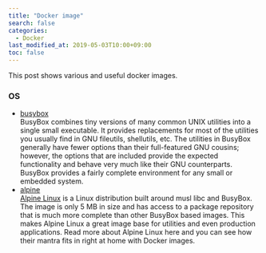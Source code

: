 ```yaml
---
title: "Docker image"
search: false
categories:
  - Docker
last_modified_at: 2019-05-03T10:00+09:00
toc: false
---
```


This post shows various and useful docker images.

### OS
* [busybox](https://hub.docker.com/_/busybox)  
BusyBox combines tiny versions of many common UNIX utilities into a single small executable. It provides replacements for most of the utilities you usually find in GNU fileutils, shellutils, etc. The utilities in BusyBox generally have fewer options than their full-featured GNU cousins; however, the options that are included provide the expected functionality and behave very much like their GNU counterparts. BusyBox provides a fairly complete environment for any small or embedded system.  
* [alpine](https://hub.docker.com/_/alpine/)  
[Alpine Linux](https://alpinelinux.org/) is a Linux distribution built around musl libc and BusyBox. The image is only 5 MB in size and has access to a package repository that is much more complete than other BusyBox based images. This makes Alpine Linux a great image base for utilities and even production applications. Read more about Alpine Linux here and you can see how their mantra fits in right at home with Docker images.
